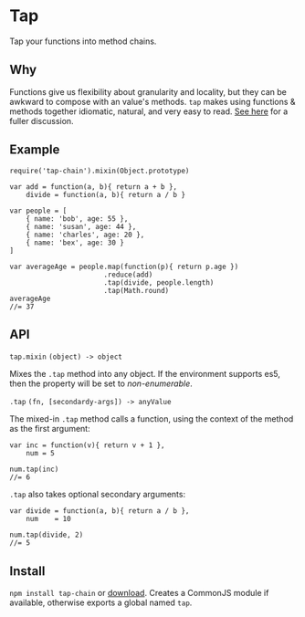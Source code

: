 # Tap 

Tap your functions into method chains.

## Why

Functions give us flexibility about granularity and locality, but they can be awkward to compose with an value's methods.  `tap` makes using functions & methods together idiomatic, natural, and very easy to read.  [See here](http://hughfdjackson.com/javascript/2012/11/30/tapping-into-the-method-chain/) for a fuller discussion.

## Example

    require('tap-chain').mixin(Object.prototype)
    
    var add = function(a, b){ return a + b },
        divide = function(a, b){ return a / b }
    
    var people = [
        { name: 'bob', age: 55 },
        { name: 'susan', age: 44 },
        { name: 'charles', age: 20 },
        { name: 'bex', age: 30 }
    ]
    
    var averageAge = people.map(function(p){ return p.age })
                           .reduce(add)
                           .tap(divide, people.length)
                           .tap(Math.round)
    averageAge
    //= 37

## API

`tap.mixin`
`(object) -> object`

Mixes the `.tap` method into any object.  If the environment supports es5, then the property will be set to *non-enumerable*.

`.tap`
`(fn, [secondardy-args]) -> anyValue`

The mixed-in `.tap` method calls a function, using the context of the method as the first argument:

    var inc = function(v){ return v + 1 },
        num = 5
        
    num.tap(inc)
    //= 6
    
`.tap` also takes optional secondary arguments:

    var divide = function(a, b){ return a / b },
        num    = 10
        
    num.tap(divide, 2)
    //= 5

## Install 

`npm install tap-chain` or [download](https://raw.github.com/hughfdjackson/tap/master/tap.js).  Creates a CommonJS module if available, otherwise exports a global named `tap`.
